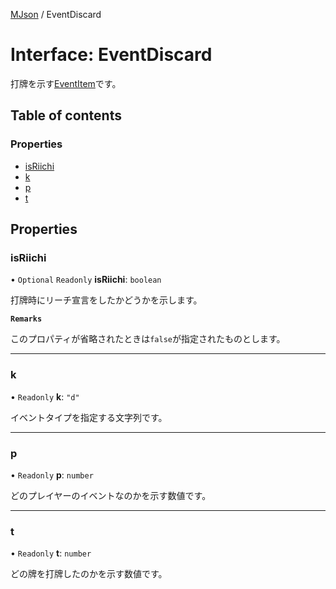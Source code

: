 [MJson](../modules.md) / EventDiscard

# Interface: EventDiscard

打牌を示す[EventItem](../modules.md#eventitem)です。

## Table of contents

### Properties

- [isRiichi](EventDiscard.md#isriichi)
- [k](EventDiscard.md#k)
- [p](EventDiscard.md#p)
- [t](EventDiscard.md#t)

## Properties

### isRiichi

• `Optional` `Readonly` **isRiichi**: `boolean`

打牌時にリーチ宣言をしたかどうかを示します。

**`Remarks`**

このプロパティが省略されたときは`false`が指定されたものとします。

___

### k

• `Readonly` **k**: ``"d"``

イベントタイプを指定する文字列です。

___

### p

• `Readonly` **p**: `number`

どのプレイヤーのイベントなのかを示す数値です。

___

### t

• `Readonly` **t**: `number`

どの牌を打牌したのかを示す数値です。
